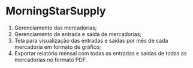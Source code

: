 # MorningStarSupply

1. Gerenciamento das mercadorias;
2. Gerenciamento de entrada e saída de mercadorias;
3. Tela para visualização das entradas e saídas por mês de cada mercadoria em formato de
gráfico;
4. Exportar relatório mensal com todas as entradas e saídas de todas as mercadorias no
formato PDF.




